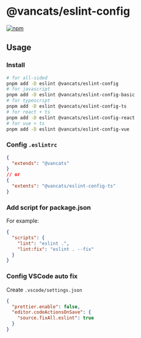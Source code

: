 # @vancats/eslint-config


[![npm](https://img.shields.io/npm/v/@vancats/eslint-config?color=a1b858&label=)](https://npmjs.com/package/@vancats/eslint-config)

## Usage

### Install

```bash
# for all-sided
pnpm add -D eslint @vancats/eslint-config
# for javascript
pnpm add -D eslint @vancats/eslint-config-basic
# for typescript
pnpm add -D eslint @vancats/eslint-config-ts
# for react + ts
pnpm add -D eslint @vancats/eslint-config-react
# for vue + ts
pnpm add -D eslint @vancats/eslint-config-vue
```

### Config `.eslintrc`

```json
{
  "extends": "@vancats"
}
// or
{
  "extents": "@vancats/eslint-config-ts"
}
```

### Add script for package.json

For example:

```json
{
  "scripts": {
    "lint": "eslint .",
    "lint:fix": "eslint . --fix"
  }
}
```

### Config VSCode auto fix

Create `.vscode/settings.json`

```json
{
  "prettier.enable": false,
  "editor.codeActionsOnSave": {
    "source.fixAll.eslint": true
  }
}
```
